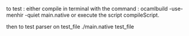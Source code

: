 
to test :
either compile in terminal with the command :
 ocamlbuild -use-menhir -quiet main.native
or execute the script compileScript.

then to test parser on test_file
./main.native test_file

